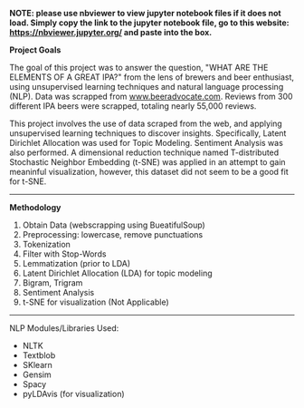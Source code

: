 **NOTE: please use nbviewer to view jupyter notebook files if it does not load. Simply copy the link to the jupyter notebook file, go to this website: https://nbviewer.jupyter.org/ and paste into the box.**


**Project Goals**

The goal of this project was to answer the question, "WHAT ARE THE ELEMENTS OF A GREAT IPA?" from the lens of brewers and beer enthusiast, using unsupervised learning techniques and natural language processing (NLP). Data was scrapped from www.beeradvocate.com. Reviews from 300 different IPA beers were scrapped, totaling nearly 55,000 reviews. 

This project involves the use of data scraped from the web, and applying unsupervised learning techniques to discover insights. Specifically, Latent Dirichlet Allocation was used for Topic Modeling. Sentiment Analysis was also performed. A dimensional reduction technique named T-distributed Stochastic Neighbor Embedding (t-SNE) was applied in an attempt to gain meaninful visualization, however, this dataset did not seem to be a good fit for t-SNE. 

---

**Methodology** 
1. Obtain Data (webscrapping using BueatifulSoup)
2. Preprocessing: lowercase, remove punctuations
3. Tokenization
4. Filter with Stop-Words
5. Lemmatization (prior to LDA) 
6. Latent Dirichlet Allocation (LDA) for topic modeling
7. Bigram, Trigram
8. Sentiment Analysis
9. t-SNE for visualization (Not Applicable)

---

NLP Modules/Libraries Used:
* NLTK
* Textblob
* SKlearn
* Gensim
* Spacy
* pyLDAvis (for visualization)
